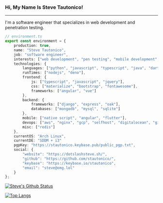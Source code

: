 ### Hi, My Name Is Steve Tautonico!
-----------
I'm a software engineer that specializes in web development and penetration testing.

```typescript
// environment.ts
export const environment = {
    production: true,
    name: "Steve Tautonico",
    job: "software engineer",
    interests: ["web development", "pen testing", "mobile development", "networking", "it", "homelabs"],
    technologies: {
        languages: ["python", "javascript", "typescript", "java", "dart", "css", "less", "html", "rust", "c++", "c"],
        runTimes: ["nodejs", "deno"],
        frontend: {
            js: ["typescript", "javascript", "jquery"],
            css: ["materialize", "bootstrap", "fontawesome"],
            frameworks: ["angular", "vue"]
        },
        backend: {
            frameworks: ["django", "express", "oak"],
            databases: ["mongodb", "mysql", "sqlite"]
        },
        mobile: ["native script", "angular", "flutter"],
        devops: ["aws", "nginx", "gcp", "selfhost", "digitalocean", "github actions", "webpack"],
        misc: ["redis"]
    },
    currentOS: "Arch Linux",
    currentDE: "SDDM + i3"
    pgpKey: "https://stautonico.keybase.pub/public_pgp.txt",
    social: {
        "website": "https://dotslashsteve.sh/",
        "github": "https://github.com/stautonico/",
        "keybase": "https://keybase.io/stautonico",
        "email": "steve@omg.lol"
    }
};
```
 
[![Steve's Github Status](https://github-readme-stats.vercel.app/api?username=stautonico&show_icons=true&theme=tokyonight)](https://github.com/anuraghazra/github-readme-stats)

[![Top Langs](https://github-readme-stats.vercel.app/api/top-langs/?username=stautonico)](https://github.com/anuraghazra/github-readme-stats)
